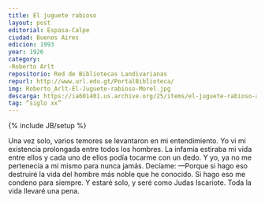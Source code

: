```yaml
---
title: El juguete rabioso
layout: post
editorial: Espasa-Calpe
ciudad: Buenos Aires
edicion: 1993
year: 1926
category:
-Roberto Arlt
repositorio: Red de Bibliotecas Landivarianas
repurl: http://www.url.edu.gt/PortalBiblioteca/
img: Roberto_Arlt-El-Juguete-rabioso-Morel.jpg
descarga: https://ia601401.us.archive.org/25/items/el-juguete-rabioso-arlt/El_juguete.pdf
tag: “siglo xx”
---
```

{% include JB/setup %} 

Una vez solo, varios temores se levantaron en mi entendimiento.
Yo vi mi existencia prolongada entre todos los hombres. La infamia estiraba mi vida entre ellos y cada uno de ellos podía tocarme con un dedo. Y yo, ya no me pertenecía a mí mismo para nunca jamás.
Decíame:
—Porque si hago eso destruiré la vida del hombre más noble que he conocido.
Si hago eso me condeno para siempre.
Y estaré solo, y seré como Judas Iscariote.
Toda la vida llevaré una pena.

<!---
